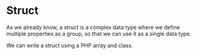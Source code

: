 # Struct

As we already know, a struct is a complex data type where we define multiple properties as a group, so that we can use it as a single data type. 

We can write a struct using a PHP array and class. 